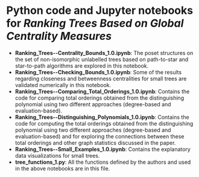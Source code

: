 # Python code and Jupyter notebooks for *Ranking Trees Based on Global Centrality Measures*

- **Ranking\_Trees--Centrality\_Bounds\_1.0.ipynb**: The poset structures on the set of non-isomorphic unlabelled trees based on path-to-star and star-to-path algorithms are explored in this notebook. 
- **Ranking\_Trees--Checking\_Bounds\_1.0.ipynb**: Some of the results regarding closeness and betweenness centralities for small trees are validated numerically in this notebook. 
- **Ranking\_Trees--Comparing\_Total\_Orderings\_1.0.ipynb**: Contains the code for comparing total orderings obtained from the distinguishing polynomial using two different approaches (degree-based and evaluation-based).
- **Ranking\_Trees--Distinguishing\_Polynomials\_1.0.ipynb**: Contains the code for computing the total orderings obtained from the distinguishing polynomial using two different approaches (degree-based and evaluation-based) and for exploring the connections between these total orderings and other graph statistics discussed in the paper.
- **Ranking\_Trees--Small\_Examples\_1.0.ipynb**: Contains the explanatory data visualizations for small trees.
- **tree\_functions_1.py**: All the functions defined by the authors and used in the above notebooks are in this file.  
